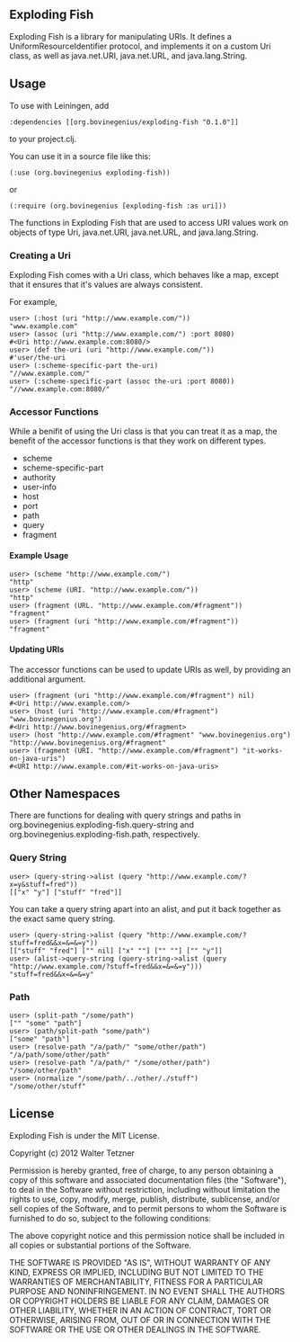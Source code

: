 Exploding Fish
--------------

Exploding Fish is a library for manipulating URIs. It defines a
UniformResourceIdentifier protocol, and implements it on a custom Uri
class, as well as java.net.URI, java.net.URL, and java.lang.String.

Usage
-----

To use with Leiningen, add

    :dependencies [[org.bovinegenius/exploding-fish "0.1.0"]]

to your project.clj.

You can use it in a source file like this:

    (:use (org.bovinegenius exploding-fish))

or

    (:require (org.bovinegenius [exploding-fish :as uri]))

The functions in Exploding Fish that are used to access URI values
work on objects of type Uri, java.net.URI, java.net.URL, and
java.lang.String.

### Creating a Uri

Exploding Fish comes with a Uri class, which behaves like a map,
except that it ensures that it's values are always consistent.

For example,

    user> (:host (uri "http://www.example.com/"))
    "www.example.com"
    user> (assoc (uri "http://www.example.com/") :port 8080)
    #<Uri http://www.example.com:8080/>
    user> (def the-uri (uri "http://www.example.com/"))
    #'user/the-uri
    user> (:scheme-specific-part the-uri)
    "//www.example.com/"
    user> (:scheme-specific-part (assoc the-uri :port 8080))
    "//www.example.com:8080/"

### Accessor Functions

While a benifit of using the Uri class is that you can treat it as a
map, the benefit of the accessor functions is that they work on
different types.

* scheme
* scheme-specific-part
* authority
* user-info
* host
* port
* path
* query
* fragment

#### Example Usage

    user> (scheme "http://www.example.com/")
    "http"
    user> (scheme (URI. "http://www.example.com/"))
    "http"
    user> (fragment (URL. "http://www.example.com/#fragment"))
    "fragment"
    user> (fragment (uri "http://www.example.com/#fragment"))
    "fragment"

#### Updating URIs

The accessor functions can be used to update URIs as well, by
providing an additional argument.

    user> (fragment (uri "http://www.example.com/#fragment") nil)
    #<Uri http://www.example.com/>
    user> (host (uri "http://www.example.com/#fragment") "www.bovinegenius.org")
    #<Uri http://www.bovinegenius.org/#fragment>
    user> (host "http://www.example.com/#fragment" "www.bovinegenius.org")
    "http://www.bovinegenius.org/#fragment"
    user> (fragment (URI. "http://www.example.com/#fragment") "it-works-on-java-uris")
    #<URI http://www.example.com/#it-works-on-java-uris>

Other Namespaces
----------------

There are functions for dealing with query strings and paths in
org.bovinegenius.exploding-fish.query-string and
org.bovinegenius.exploding-fish.path, respectively.

### Query String

    user> (query-string->alist (query "http://www.example.com/?x=y&stuff=fred"))
    [["x" "y"] ["stuff" "fred"]]

You can take a query string apart into an alist, and put it back together as the exact same query string.

    user> (query-string->alist (query "http://www.example.com/?stuff=fred&&x=&=&=y"))
    [["stuff" "fred"] ["" nil] ["x" ""] ["" ""] ["" "y"]]
    user> (alist->query-string (query-string->alist (query "http://www.example.com/?stuff=fred&&x=&=&=y")))
    "stuff=fred&&x=&=&=y"

### Path

    user> (split-path "/some/path")
    ["" "some" "path"]
    user> (path/split-path "some/path")
    ["some" "path"]
    user> (resolve-path "/a/path/" "some/other/path")
    "/a/path/some/other/path"
    user> (resolve-path "/a/path/" "/some/other/path")
    "/some/other/path"
    user> (normalize "/some/path/../other/./stuff")
    "/some/other/stuff"

License
-------

Exploding Fish is under the MIT License.

Copyright (c) 2012 Walter Tetzner

Permission is hereby granted, free of charge, to any person obtaining
a copy of this software and associated documentation files (the
"Software"), to deal in the Software without restriction, including
without limitation the rights to use, copy, modify, merge, publish,
distribute, sublicense, and/or sell copies of the Software, and to
permit persons to whom the Software is furnished to do so, subject to
the following conditions:

The above copyright notice and this permission notice shall be included
in all copies or substantial portions of the Software.

THE SOFTWARE IS PROVIDED "AS IS", WITHOUT WARRANTY OF ANY KIND,
EXPRESS OR IMPLIED, INCLUDING BUT NOT LIMITED TO THE WARRANTIES OF
MERCHANTABILITY, FITNESS FOR A PARTICULAR PURPOSE AND NONINFRINGEMENT.
IN NO EVENT SHALL THE AUTHORS OR COPYRIGHT HOLDERS BE LIABLE FOR ANY
CLAIM, DAMAGES OR OTHER LIABILITY, WHETHER IN AN ACTION OF CONTRACT,
TORT OR OTHERWISE, ARISING FROM, OUT OF OR IN CONNECTION WITH THE
SOFTWARE OR THE USE OR OTHER DEALINGS IN THE SOFTWARE.

